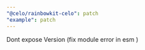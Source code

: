 ```yaml
---
"@celo/rainbowkit-celo": patch
"example": patch
---
```


Dont expose Version (fix module error in esm )
